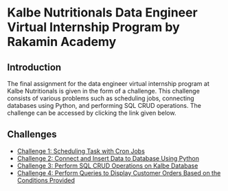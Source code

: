 # Kalbe Nutritionals Data Engineer Virtual Internship Program by Rakamin Academy

## Introduction

The final assignment for the data engineer virtual internship program at Kalbe Nutritionals is given in the form of a challenge. This challenge consists of various problems such as scheduling jobs, connecting databases using Python, and performing SQL CRUD operations. The challenge can be accessed by clicking the link given below. 

## Challenges

- [Challenge 1: Scheduling Task with Cron Jobs](https://github.com/rezaabid/VIX-Kalbe-Nutritionals/tree/main/Challenge%201)
- [Challenge 2: Connect and Insert Data to Database Using Python](https://github.com/rezaabid/VIX-Kalbe-Nutritionals/tree/main/Challenge%202)
- [Challenge 3: Perform SQL CRUD Operations on Kalbe Database](https://github.com/rezaabid/VIX-Kalbe-Nutritionals/tree/main/Challenge%203)
- [Challenge 4: Perform Queries to Display Customer Orders Based on the Conditions Provided](https://github.com/rezaabid/VIX-Kalbe-Nutritionals/tree/main/Challenge%204)
